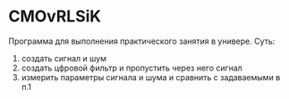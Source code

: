 # CMOvRLSiK
Программа для выполнения практического занятия в универе.
Суть:
1. создать сигнал и шум
2. создать цфровой фильтр и пропустить через него сигнал
3. измерить параметры сигнала и шума и сравнить с задаваемыми в п.1